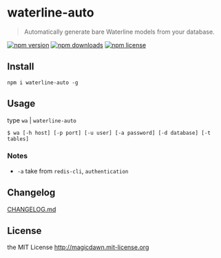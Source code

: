# waterline-auto
> Automatically generate bare Waterline models from your database.

<!--
[![Build Status](https://img.shields.io/travis/magicdawn/waterline-auto.svg?style=flat-square)](https://travis-ci.org/magicdawn/waterline-auto)
[![Coverage Status](https://img.shields.io/coveralls/magicdawn/waterline-auto.svg?style=flat-square)](https://coveralls.io/github/magicdawn/waterline-auto?branch=master)
-->
[![npm version](https://img.shields.io/npm/v/waterline-auto.svg?style=flat-square)](https://www.npmjs.com/package/waterline-auto)
[![npm downloads](https://img.shields.io/npm/dm/waterline-auto.svg?style=flat-square)](https://www.npmjs.com/package/waterline-auto)
[![npm license](https://img.shields.io/npm/l/waterline-auto.svg?style=flat-square)](http://magicdawn.mit-license.org)

## Install
```
npm i waterline-auto -g
```

## Usage
type `wa` | `waterline-auto`

```shell
$ wa [-h host] [-p port] [-u user] [-a password] [-d database] [-t tables]
```

### Notes
- `-a` take from `redis-cli`, `authentication`

## Changelog
[CHANGELOG.md](CHANGELOG.md)

## License
the MIT License http://magicdawn.mit-license.org